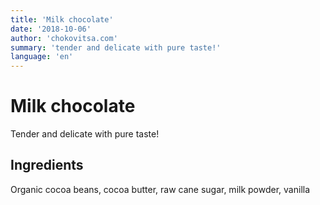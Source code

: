 ```yaml
---
title: 'Milk chocolate'
date: '2018-10-06'
author: 'chokovitsa.com'
summary: 'tender and delicate with pure taste!'
language: 'en'
---
```


# Milk chocolate

Tender and delicate with pure taste!

## Ingredients

Organic cocoa beans, cocoa butter, raw cane sugar, milk powder, vanilla
